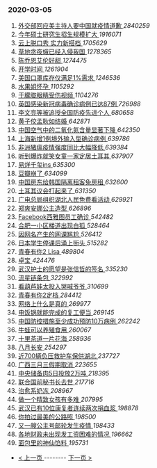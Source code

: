 ### 2020-03-05 
1. [ 外交部回应美主持人要中国就疫情道歉 ](https://s.weibo.com/weibo?q=%E5%A4%96%E4%BA%A4%E9%83%A8%E5%9B%9E%E5%BA%94%E7%BE%8E%E4%B8%BB%E6%8C%81%E4%BA%BA%E8%A6%81%E4%B8%AD%E5%9B%BD%E5%B0%B1%E7%96%AB%E6%83%85%E9%81%93%E6%AD%89&Refer=top) *2840259*
1. [ 今年硕士研究生招生规模扩大 ](https://s.weibo.com/weibo?q=%23%E4%BB%8A%E5%B9%B4%E7%A1%95%E5%A3%AB%E7%A0%94%E7%A9%B6%E7%94%9F%E6%8B%9B%E7%94%9F%E8%A7%84%E6%A8%A1%E6%89%A9%E5%A4%A7%23&Refer=top) *1916071*
1. [ 云上脱口秀 实力新搭档 ](https://s.weibo.com/weibo?q=%23%E4%BA%91%E4%B8%8A%E8%84%B1%E5%8F%A3%E7%A7%80%20%E5%AE%9E%E5%8A%9B%E6%96%B0%E6%90%AD%E6%A1%A3%23&topic_ad=1&Refer=top) *1705629*
1. [ 草地贪夜蛾已经入侵我国 ](https://s.weibo.com/weibo?q=%23%E8%8D%89%E5%9C%B0%E8%B4%AA%E5%A4%9C%E8%9B%BE%E5%B7%B2%E7%BB%8F%E5%85%A5%E4%BE%B5%E6%88%91%E5%9B%BD%23&Refer=top) *1278365*
1. [ 陈乔恩艾伦好甜 ](https://s.weibo.com/weibo?q=%23%E9%99%88%E4%B9%94%E6%81%A9%E8%89%BE%E4%BC%A6%E5%A5%BD%E7%94%9C%23&Refer=top) *1274475*
1. [ 开学时间 ](https://s.weibo.com/weibo?q=%23%E5%BC%80%E5%AD%A6%E6%97%B6%E9%97%B4%23&Refer=top) *1261904*
1. [ 美国口罩库存仅满足1%需求 ](https://s.weibo.com/weibo?q=%23%E7%BE%8E%E5%9B%BD%E5%8F%A3%E7%BD%A9%E5%BA%93%E5%AD%98%E4%BB%85%E6%BB%A1%E8%B6%B31%25%E9%9C%80%E6%B1%82%23&Refer=top) *1246536*
1. [ 水果姐怀孕 ](https://s.weibo.com/weibo?q=%23%E6%B0%B4%E6%9E%9C%E5%A7%90%E6%80%80%E5%AD%95%23&Refer=top) *1105292*
1. [ 于朦胧眼睛受伤视频 ](https://s.weibo.com/weibo?q=%23%E4%BA%8E%E6%9C%A6%E8%83%A7%E7%9C%BC%E7%9D%9B%E5%8F%97%E4%BC%A4%E8%A7%86%E9%A2%91%23&Refer=top) *1104276*
1. [ 英国感染新冠病毒确诊病例已达87例 ](https://s.weibo.com/weibo?q=%23%E8%8B%B1%E5%9B%BD%E6%84%9F%E6%9F%93%E6%96%B0%E5%86%A0%E7%97%85%E6%AF%92%E7%A1%AE%E8%AF%8A%E7%97%85%E4%BE%8B%E5%B7%B2%E8%BE%BE87%E4%BE%8B%23&Refer=top) *726988*
1. [ 李文亮等被追授全国防疫先进个人 ](https://s.weibo.com/weibo?q=%23%E6%9D%8E%E6%96%87%E4%BA%AE%E7%AD%89%E8%A2%AB%E8%BF%BD%E6%8E%88%E5%85%A8%E5%9B%BD%E9%98%B2%E7%96%AB%E5%85%88%E8%BF%9B%E4%B8%AA%E4%BA%BA%23&Refer=top) *680658*
1. [ 黄子佼孟耿如结婚 ](https://s.weibo.com/weibo?q=%23%E9%BB%84%E5%AD%90%E4%BD%BC%E5%AD%9F%E8%80%BF%E5%A6%82%E7%BB%93%E5%A9%9A%23&Refer=top) *642871*
1. [ 中国空气中的二氧化氮含量显著下降 ](https://s.weibo.com/weibo?q=%23%E4%B8%AD%E5%9B%BD%E7%A9%BA%E6%B0%94%E4%B8%AD%E7%9A%84%E4%BA%8C%E6%B0%A7%E5%8C%96%E6%B0%AE%E5%90%AB%E9%87%8F%E6%98%BE%E8%91%97%E4%B8%8B%E9%99%8D%23&Refer=top) *642350*
1. [ 上海新增1例境外输入型确诊病例 ](https://s.weibo.com/weibo?q=%23%E4%B8%8A%E6%B5%B7%E6%96%B0%E5%A2%9E1%E4%BE%8B%E5%A2%83%E5%A4%96%E8%BE%93%E5%85%A5%E5%9E%8B%E7%A1%AE%E8%AF%8A%E7%97%85%E4%BE%8B%23&Refer=top) *639786*
1. [ 非洲猪瘟疫情强度同比大幅降低 ](https://s.weibo.com/weibo?q=%23%E9%9D%9E%E6%B4%B2%E7%8C%AA%E7%98%9F%E7%96%AB%E6%83%85%E5%BC%BA%E5%BA%A6%E5%90%8C%E6%AF%94%E5%A4%A7%E5%B9%85%E9%99%8D%E4%BD%8E%23&Refer=top) *639384*
1. [ 听到爆炸就笑女童一家定居土耳其 ](https://s.weibo.com/weibo?q=%23%E5%90%AC%E5%88%B0%E7%88%86%E7%82%B8%E5%B0%B1%E7%AC%91%E5%A5%B3%E7%AB%A5%E4%B8%80%E5%AE%B6%E5%AE%9A%E5%B1%85%E5%9C%9F%E8%80%B3%E5%85%B6%23&Refer=top) *637907*
1. [ 易烊千玺ins ](https://s.weibo.com/weibo?q=%E6%98%93%E7%83%8A%E5%8D%83%E7%8E%BAins&Refer=top) *635300*
1. [ 豆瓣崩了 ](https://s.weibo.com/weibo?q=%E8%B1%86%E7%93%A3%E5%B4%A9%E4%BA%86&Refer=top) *634099*
1. [ 中国房东给韩国隔离租客免房租 ](https://s.weibo.com/weibo?q=%23%E4%B8%AD%E5%9B%BD%E6%88%BF%E4%B8%9C%E7%BB%99%E9%9F%A9%E5%9B%BD%E9%9A%94%E7%A6%BB%E7%A7%9F%E5%AE%A2%E5%85%8D%E6%88%BF%E7%A7%9F%23&Refer=top) *632600*
1. [ 土耳其议会打起来了 ](https://s.weibo.com/weibo?q=%23%E5%9C%9F%E8%80%B3%E5%85%B6%E8%AE%AE%E4%BC%9A%E6%89%93%E8%B5%B7%E6%9D%A5%E4%BA%86%23&Refer=top) *631350*
1. [ 广电总局组织湖北人民免费看活动 ](https://s.weibo.com/weibo?q=%E5%B9%BF%E7%94%B5%E6%80%BB%E5%B1%80%E7%BB%84%E7%BB%87%E6%B9%96%E5%8C%97%E4%BA%BA%E6%B0%91%E5%85%8D%E8%B4%B9%E7%9C%8B%E6%B4%BB%E5%8A%A8&Refer=top) *629921*
1. [ 郑爽安娜公主造型 ](https://s.weibo.com/weibo?q=%23%E9%83%91%E7%88%BD%E5%AE%89%E5%A8%9C%E5%85%AC%E4%B8%BB%E9%80%A0%E5%9E%8B%23&Refer=top) *626896*
1. [ Facebook西雅图员工确诊 ](https://s.weibo.com/weibo?q=Facebook%E8%A5%BF%E9%9B%85%E5%9B%BE%E5%91%98%E5%B7%A5%E7%A1%AE%E8%AF%8A&Refer=top) *542482*
1. [ 合肥一小区楼道出现白狐 ](https://s.weibo.com/weibo?q=%23%E5%90%88%E8%82%A5%E4%B8%80%E5%B0%8F%E5%8C%BA%E6%A5%BC%E9%81%93%E5%87%BA%E7%8E%B0%E7%99%BD%E7%8B%90%23&Refer=top) *528464*
1. [ 因网名产生的网课尴尬 ](https://s.weibo.com/weibo?q=%23%E5%9B%A0%E7%BD%91%E5%90%8D%E4%BA%A7%E7%94%9F%E7%9A%84%E7%BD%91%E8%AF%BE%E5%B0%B4%E5%B0%AC%23&Refer=top) *526412*
1. [ 日本学生停课后涌上街头 ](https://s.weibo.com/weibo?q=%23%E6%97%A5%E6%9C%AC%E5%AD%A6%E7%94%9F%E5%81%9C%E8%AF%BE%E5%90%8E%E6%B6%8C%E4%B8%8A%E8%A1%97%E5%A4%B4%23&Refer=top) *515282*
1. [ 青春有你2 Lisa ](https://s.weibo.com/weibo?q=%E9%9D%92%E6%98%A5%E6%9C%89%E4%BD%A02%20Lisa&Refer=top) *489804*
1. [ 卓宝 ](https://s.weibo.com/weibo?q=%E5%8D%93%E5%AE%9D&Refer=top) *424476*
1. [ 武汉护士的愿望是张信哲的签名 ](https://s.weibo.com/weibo?q=%E6%AD%A6%E6%B1%89%E6%8A%A4%E5%A3%AB%E7%9A%84%E6%84%BF%E6%9C%9B%E6%98%AF%E5%BC%A0%E4%BF%A1%E5%93%B2%E7%9A%84%E7%AD%BE%E5%90%8D&Refer=top) *335230*
1. [ 流星链条包 ](https://s.weibo.com/weibo?q=%23%E6%B5%81%E6%98%9F%E9%93%BE%E6%9D%A1%E5%8C%85%23&Refer=top) *322992*
1. [ 看葫芦娃太投入哭喊爷爷 ](https://s.weibo.com/weibo?q=%23%E7%9C%8B%E8%91%AB%E8%8A%A6%E5%A8%83%E5%A4%AA%E6%8A%95%E5%85%A5%E5%93%AD%E5%96%8A%E7%88%B7%E7%88%B7%23&Refer=top) *310699*
1. [ 青春有你2定档 ](https://s.weibo.com/weibo?q=%23%E9%9D%92%E6%98%A5%E6%9C%89%E4%BD%A02%E5%AE%9A%E6%A1%A3%23&Refer=top) *284412*
1. [ 网络上什么是真的 ](https://s.weibo.com/weibo?q=%23%E7%BD%91%E7%BB%9C%E4%B8%8A%E4%BB%80%E4%B9%88%E6%98%AF%E7%9C%9F%E7%9A%84%23&Refer=top) *269977*
1. [ 电饭锅就能完成的复工便当 ](https://s.weibo.com/weibo?q=%23%E7%94%B5%E9%A5%AD%E9%94%85%E5%B0%B1%E8%83%BD%E5%AE%8C%E6%88%90%E7%9A%84%E5%A4%8D%E5%B7%A5%E4%BE%BF%E5%BD%93%23&Refer=top) *269145*
1. [ 中国防控措施至少成功预防10万病例 ](https://s.weibo.com/weibo?q=%E4%B8%AD%E5%9B%BD%E9%98%B2%E6%8E%A7%E6%8E%AA%E6%96%BD%E8%87%B3%E5%B0%91%E6%88%90%E5%8A%9F%E9%A2%84%E9%98%B210%E4%B8%87%E7%97%85%E4%BE%8B&Refer=top) *262242*
1. [ 牛蛙可以养殖食用 ](https://s.weibo.com/weibo?q=%23%E7%89%9B%E8%9B%99%E5%8F%AF%E4%BB%A5%E5%85%BB%E6%AE%96%E9%A3%9F%E7%94%A8%23&Refer=top) *260067*
1. [ 十里茶道一片花海 ](https://s.weibo.com/weibo?q=%23%E5%8D%81%E9%87%8C%E8%8C%B6%E9%81%93%E4%B8%80%E7%89%87%E8%8A%B1%E6%B5%B7%23&Refer=top) *258936*
1. [ 八月长安 ](https://s.weibo.com/weibo?q=%E5%85%AB%E6%9C%88%E9%95%BF%E5%AE%89&Refer=top) *254297*
1. [ 近700辆负压救护车保供湖北 ](https://s.weibo.com/weibo?q=%E8%BF%91700%E8%BE%86%E8%B4%9F%E5%8E%8B%E6%95%91%E6%8A%A4%E8%BD%A6%E4%BF%9D%E4%BE%9B%E6%B9%96%E5%8C%97&Refer=top) *237727*
1. [ 广西三月三假期取消 ](https://s.weibo.com/weibo?q=%23%E5%B9%BF%E8%A5%BF%E4%B8%89%E6%9C%88%E4%B8%89%E5%81%87%E6%9C%9F%E5%8F%96%E6%B6%88%23&Refer=top) *223655*
1. [ 中央储备肉5日投放2万吨 ](https://s.weibo.com/weibo?q=%E4%B8%AD%E5%A4%AE%E5%82%A8%E5%A4%87%E8%82%895%E6%97%A5%E6%8A%95%E6%94%BE2%E4%B8%87%E5%90%A8&Refer=top) *218395*
1. [ 联合国前秘书长去世 ](https://s.weibo.com/weibo?q=%23%E8%81%94%E5%90%88%E5%9B%BD%E5%89%8D%E7%A7%98%E4%B9%A6%E9%95%BF%E5%8E%BB%E4%B8%96%23&Refer=top) *217716*
1. [ 治愈系奶冻 ](https://s.weibo.com/weibo?q=%E6%B2%BB%E6%84%88%E7%B3%BB%E5%A5%B6%E5%86%BB&Refer=top) *208967*
1. [ 做一个精致女孩有多难 ](https://s.weibo.com/weibo?q=%23%E5%81%9A%E4%B8%80%E4%B8%AA%E7%B2%BE%E8%87%B4%E5%A5%B3%E5%AD%A9%E6%9C%89%E5%A4%9A%E9%9A%BE%23&Refer=top) *207995*
1. [ 武汉已有10位康复者连续两次捐血浆 ](https://s.weibo.com/weibo?q=%23%E6%AD%A6%E6%B1%89%E5%B7%B2%E6%9C%8910%E4%BD%8D%E5%BA%B7%E5%A4%8D%E8%80%85%E8%BF%9E%E7%BB%AD%E4%B8%A4%E6%AC%A1%E6%8D%90%E8%A1%80%E6%B5%86%23&Refer=top) *198878*
1. [ 你拍过最美的公路照 ](https://s.weibo.com/weibo?q=%23%E4%BD%A0%E6%8B%8D%E8%BF%87%E6%9C%80%E7%BE%8E%E7%9A%84%E5%85%AC%E8%B7%AF%E7%85%A7%23&Refer=top) *198500*
1. [ 又一艘公主号邮轮发生疫情 ](https://s.weibo.com/weibo?q=%23%E5%8F%88%E4%B8%80%E8%89%98%E5%85%AC%E4%B8%BB%E5%8F%B7%E9%82%AE%E8%BD%AE%E5%8F%91%E7%94%9F%E7%96%AB%E6%83%85%23&Refer=top) *198433*
1. [ 各地财政未出现发工资困难的情况 ](https://s.weibo.com/weibo?q=%23%E5%90%84%E5%9C%B0%E8%B4%A2%E6%94%BF%E6%9C%AA%E5%87%BA%E7%8E%B0%E5%8F%91%E5%B7%A5%E8%B5%84%E5%9B%B0%E9%9A%BE%E7%9A%84%E6%83%85%E5%86%B5%23&Refer=top) *196662*
1. [ 面包里的神仙馅料 ](https://s.weibo.com/weibo?q=%23%E9%9D%A2%E5%8C%85%E9%87%8C%E7%9A%84%E7%A5%9E%E4%BB%99%E9%A6%85%E6%96%99%23&Refer=top) *195731* 

- [ < 上一页 ](https://github.com/able8/weibo-hot-record/blob/master/2020-03-04.md) -------- [ 下一页 > ](https://github.com/able8/weibo-hot-record/blob/master/2020-03-06.md)